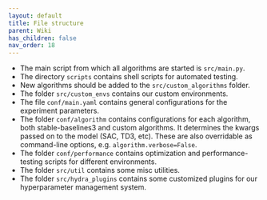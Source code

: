 ```yaml
---
layout: default
title: File structure
parent: Wiki
has_children: false
nav_order: 18
---
```


* The main script from which all algorithms are started is `src/main.py`.
* The directory `scripts` contains shell scripts for automated testing.
* New algorithms should be added to the `src/custom_algorithms` folder.
* The folder `src/custom_envs` contains our custom environments.
* The file `conf/main.yaml` contains general configurations for the experiment parameters.
* The folder `conf/algorithm` contains configurations for each algorithm, both stable-baselines3 and custom algorithms.
  It determines the kwargs passed on to the model (SAC, TD3, etc).
  These are also overridable as command-line options, e.g. `algorithm.verbose=False`.
* The folder `conf/performance` contains optimization and performance-testing scripts for different environments.
* The folder `src/util` contains some misc utilities.
* The folder `src/hydra_plugins` contains some customized plugins for our hyperparameter management system.
